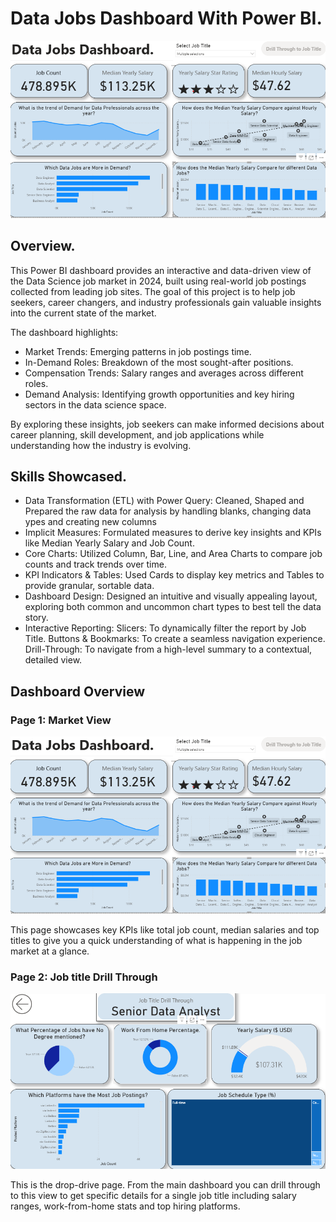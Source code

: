 # Data Jobs Dashboard With Power BI.

![Dashboard Page Overview](Image_1.png)

## Overview.
This Power BI dashboard provides an interactive and data-driven view of the Data Science job market in 2024, built using real-world job postings collected from leading job sites. The goal of this project is to help job seekers, career changers, and industry professionals gain valuable insights into the current state of the market.

The dashboard highlights:
- Market Trends: Emerging patterns in job postings time.
- In-Demand Roles: Breakdown of the most sought-after positions.
- Compensation Trends: Salary ranges and averages across different roles.
- Demand Analysis: Identifying growth opportunities and key hiring sectors in the data science space.

By exploring these insights, job seekers can make informed decisions about career planning, skill development, and job applications while understanding how the industry is evolving.

## Skills Showcased.
- Data Transformation (ETL) with Power Query: Cleaned, Shaped and Prepared the raw data for analysis by handling blanks, changing data ypes and creating new columns
- Implicit Measures: Formulated measures to derive key insights and KPIs like Median Yearly Salary and Job Count.
- Core Charts: Utilized Column, Bar, Line, and Area Charts to compare job counts and track trends over time.
- KPI Indicators & Tables: Used Cards to display key metrics and Tables to provide granular, sortable data.
- Dashboard Design: Designed an intuitive and visually appealing layout, exploring both common and uncommon chart types to best tell the data story.
- Interactive Reporting:
Slicers: To dynamically filter the report by Job Title.
Buttons & Bookmarks: To create a seamless navigation experience.
Drill-Through: To navigate from a high-level summary to a contextual, detailed view.

## Dashboard Overview

### Page 1: Market View
![Dashboard Page 1](Image_1.png)

This page showcases key KPIs like total job count, median salaries and top titles to give you a quick understanding of what is happening in the job market at a glance.

### Page 2: Job title Drill Through
![Dashboard Page 2](Image_2.png)

This is the drop-drive page. From the main dashboard you can drill through to this view to get specific details for a single job title including salary ranges, work-from-home stats and top hiring platforms.
